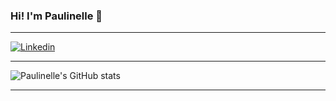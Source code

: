 ### Hi! I'm Paulinelle 👋
_________________________________

[![Linkedin](https://img.shields.io/badge/LinkedIn-0077B5?style=for-the-badge&logo=linkedin&logoColor=white)](https://www.linkedin.com/in/paulinelle-junior-a69029245/)

___________________________

![Paulinelle's GitHub stats](https://github-readme-stats.vercel.app/api?username=Paulinellejr&show_icons=true&theme=tokyonight)

________________________
